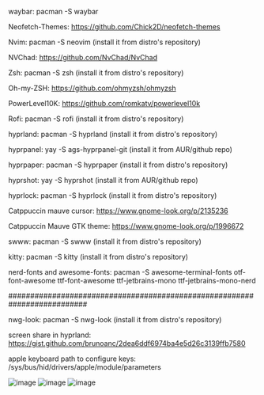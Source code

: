 waybar: pacman -S waybar

Neofetch-Themes: https://github.com/Chick2D/neofetch-themes

Nvim: pacman -S neovim (install it from distro's repository)

NVChad: https://github.com/NvChad/NvChad

Zsh: pacman -S zsh (install it from distro's repository)

Oh-my-ZSH: https://github.com/ohmyzsh/ohmyzsh

PowerLevel10K: https://github.com/romkatv/powerlevel10k

Rofi: pacman -S rofi (install it from distro's repository)

hyprland: pacman -S hyprland (install it from distro's repository)

hyprpanel: yay -S ags-hyprpanel-git (install it from AUR/github repo)

hyprpaper: pacman -S hyprpaper (install it from distro's repository)

hyprshot: yay -S hyprshot (install it from AUR/github repo)

hyprlock: pacman -S hyprlock (install it from distro's repository)

Catppuccin mauve cursor: https://www.gnome-look.org/p/2135236

Catppuccin Mauve GTK theme: https://www.gnome-look.org/p/1996672

swww: pacman -S swww (install it from distro's repository)

kitty: pacman -S kitty (install it from distro's repository)

nerd-fonts and awesome-fonts: pacman -S awesome-terminal-fonts otf-font-awesome ttf-font-awesome ttf-jetbrains-mono ttf-jetbrains-mono-nerd


##########################################################################

nwg-look: pacman -S nwg-look (install it from distro's repository)

screen share in hyprland: https://gist.github.com/brunoanc/2dea6ddf6974ba4e5d26c3139ffb7580

apple keyboard path to configure keys: /sys/bus/hid/drivers/apple/module/parameters

![image](https://github.com/user-attachments/assets/8ebca8b7-6c8b-4841-8afc-36f53cacd9fb)
![image](https://github.com/user-attachments/assets/9a09b967-f247-4297-8666-ece7e66371eb)
![image](https://github.com/user-attachments/assets/80b86c75-22f3-4b96-a619-5310720f143c)
